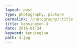 ```yaml
---
layout: post
type: photography, picture
permalink: /photography/:title
title: kensington-3
date: 2016-01-24
keyword: kensington
path: 3.jpg
---
```



